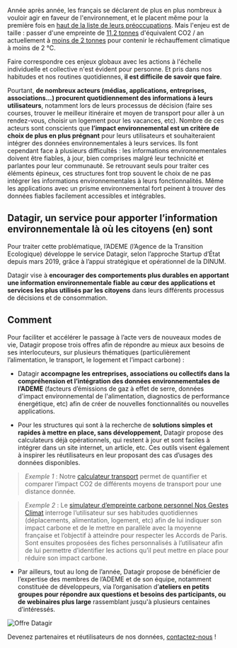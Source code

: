 Année après année, les français se déclarent de plus en plus nombreux à vouloir agir en faveur de l'environnement, et le placent même pour la première fois en [haut de la liste de leurs préoccupations](https://presse.ademe.fr/2019/12/barometre-les-francais-placent-lenvironnement-pour-la-premiere-fois-en-haut-de-la-liste-de-leurs-preoccupations.html).
Mais l'enjeu est de taille : passer d'une empreinte de [11,2 tonnes](https://www.insee.fr/fr/statistiques/3281683?sommaire=3281778) d'équivalent CO2 / an actuellement à [moins de 2 tonnes](http://temis.documentation.developpement-durable.gouv.fr/docs/Temis/0085/Temis-0085717/22640.pdf) pour contenir le réchauffement climatique à moins de 2 °C.

Faire correspondre ces enjeux globaux avec les actions à l'échelle individuelle et collective n'est évident pour personne. Et pris dans nos habitudes et nos routines quotidiennes, **il est difficile de savoir que faire**.

Pourtant, **de nombreux acteurs (médias, applications, entreprises, associations...) procurent quotidiennement des informations à leurs utilisateurs**, notamment lors de leurs processus de décision (faire ses courses, trouver le meilleur itinéraire et moyen de transport pour aller à un rendez-vous, choisir un logement pour les vacances, etc). Nombre de ces acteurs sont conscients que **l’impact environnemental est un critère de choix de plus en plus prégnant** pour leurs utilisateurs et souhaiteraient intégrer des données environnementales à leurs services. Ils font cependant face à plusieurs difficultés : les informations environnementales doivent être fiables, à jour, bien comprises malgré leur technicité et parlantes pour leur communauté. Se retrouvant seuls pour traiter ces éléments épineux, ces structures font trop souvent le choix de ne pas intégrer les informations environnementales à leurs fonctionnalités. Même les applications avec un prisme environnemental fort peinent à trouver des données fiables facilement accessibles et intégrables.

## Datagir, un service pour apporter l’information environnementale là où les citoyens (en) sont

Pour traiter cette problématique, l’ADEME (l’Agence de la Transition Ecologique) développe le service Datagir, selon l’approche Startup d’État depuis mars 2019, grâce à l’appui stratégique et opérationnel de la DINUM.

Datagir vise à **encourager des comportements plus durables en apportant une information environnementale fiable au cœur des applications et services les plus utilisés par les citoyens** dans leurs différents processus de décisions et de consommation.

## Comment

Pour faciliter et accélérer le passage à l’acte vers de nouveaux modes de vie, Datagir propose trois offres afin de répondre au mieux aux besoins de ses interlocuteurs, sur plusieurs thématiques (particulièrement l’alimentation, le transport, le logement et l’impact carbone) :

- Datagir **accompagne les entreprises, associations ou collectifs dans la compréhension et l’intégration des données environnementales de l’ADEME** (facteurs d’émissions de gaz à effet de serre, données d'impact environnemental de l'alimentation, diagnostics de performance énergétique, etc) afin de créer de nouvelles fonctionnalités ou nouvelles applications.

- Pour les structures qui sont à la recherche de **solutions simples et rapides à mettre en place, sans développement**, Datagir propose des calculateurs déjà opérationnels, qui restent à jour et sont faciles à intégrer dans un site internet, un article, etc. Ces outils visent également à inspirer les réutilisateurs en leur proposant des cas d’usages des données disponibles.

> _Exemple 1_ : Notre [calculateur transport](https://Datagir.ademe.fr/transport) permet de quantifier et comparer l’impact CO2 de différents moyens de transport pour une distance donnée.

> _Exemple 2_ : Le [simulateur d’empreinte carbone personnel Nos Gestes Climat](http://nosgestesclimat.fr/) interroge l’utilisateur sur ses habitudes quotidiennes (déplacements, alimentation, logement, etc) afin de lui indiquer son impact carbone et de le mettre en parallèle avec la moyenne française et l’objectif à atteindre pour respecter les Accords de Paris. Sont ensuites proposées des fiches personnalisés à l’utilisateur afin de lui permettre d’identifier les actions qu’il peut mettre en place pour réduire son impact carbone.

- Par ailleurs, tout au long de l’année, Datagir propose de bénéficier de l’expertise des membres de l’ADEME et de son équipe, notamment constituée de développeurs, via l’organisation d’**ateliers en petits groupes pour répondre aux questions et besoins des participants, ou de webinaires plus large** rassemblant jusqu'à plusieurs centaines d’intéressés.

![Offre Datagir](https://user-images.githubusercontent.com/46482115/93336520-287ecb80-f828-11ea-8b95-ab90138e84a0.png)

Devenez partenaires et réutilisateurs de nos données, [contactez-nous](mailto:datagir@ademe.fr) !

